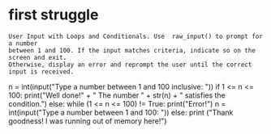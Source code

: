 # first struggle
```
User Input with Loops and Conditionals. Use  raw_input() to prompt for a number
between 1 and 100. If the input matches criteria, indicate so on the screen and exit.
Otherwise, display an error and reprompt the user until the correct input is received.
```
n = int(input("Type a number between 1 and 100 inclusive: "))
if 1 <= n <= 100:
    print("Well done!" + " The number " + str(n) + " satisfies the condition.")
else:
    while (1 <= n <= 100) != True:
        print("Error!")
        n = int(input("Type a number between 1 and 100: "))
    else:
        print ("Thank goodness! I was running out of memory here!")
